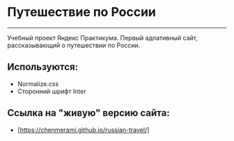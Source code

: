 # Путешествие по России
------ 
Учебный проект Яндекс Практикума. 
Первый адпативный сайт, рассказывающий о путешествии по России.

## Используются:
* Normalize.css
* Сторонний шрифт Inter

## Ссылка на "живую" версию сайта:
* [https://chenmerami.github.io/russian-travel/]